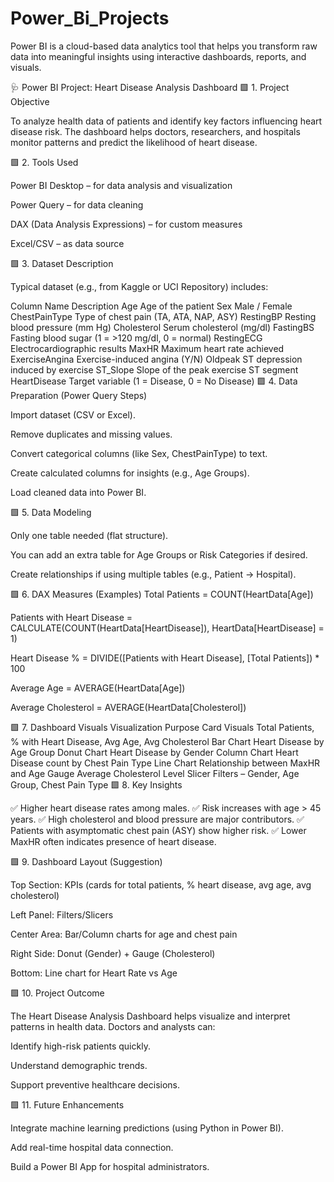 # Power_Bi_Projects
Power BI is a cloud-based data analytics tool that helps you transform raw data into meaningful insights using interactive dashboards, reports, and visuals.

🩺 Power BI Project: Heart Disease Analysis Dashboard
🟩 1. Project Objective

To analyze health data of patients and identify key factors influencing heart disease risk.
The dashboard helps doctors, researchers, and hospitals monitor patterns and predict the likelihood of heart disease.

🟩 2. Tools Used

Power BI Desktop – for data analysis and visualization

Power Query – for data cleaning

DAX (Data Analysis Expressions) – for custom measures

Excel/CSV – as data source

🟩 3. Dataset Description

Typical dataset (e.g., from Kaggle or UCI Repository) includes:

Column Name	Description
Age	Age of the patient
Sex	Male / Female
ChestPainType	Type of chest pain (TA, ATA, NAP, ASY)
RestingBP	Resting blood pressure (mm Hg)
Cholesterol	Serum cholesterol (mg/dl)
FastingBS	Fasting blood sugar (1 = >120 mg/dl, 0 = normal)
RestingECG	Electrocardiographic results
MaxHR	Maximum heart rate achieved
ExerciseAngina	Exercise-induced angina (Y/N)
Oldpeak	ST depression induced by exercise
ST_Slope	Slope of the peak exercise ST segment
HeartDisease	Target variable (1 = Disease, 0 = No Disease)
🟩 4. Data Preparation (Power Query Steps)

Import dataset (CSV or Excel).

Remove duplicates and missing values.

Convert categorical columns (like Sex, ChestPainType) to text.

Create calculated columns for insights (e.g., Age Groups).

Load cleaned data into Power BI.

🟩 5. Data Modeling

Only one table needed (flat structure).

You can add an extra table for Age Groups or Risk Categories if desired.

Create relationships if using multiple tables (e.g., Patient → Hospital).

🟩 6. DAX Measures (Examples)
Total Patients = COUNT(HeartData[Age])

Patients with Heart Disease = CALCULATE(COUNT(HeartData[HeartDisease]), HeartData[HeartDisease] = 1)

Heart Disease % = DIVIDE([Patients with Heart Disease], [Total Patients]) * 100

Average Age = AVERAGE(HeartData[Age])

Average Cholesterol = AVERAGE(HeartData[Cholesterol])

🟩 7. Dashboard Visuals
Visualization	Purpose
Card Visuals	Total Patients, % with Heart Disease, Avg Age, Avg Cholesterol
Bar Chart	Heart Disease by Age Group
Donut Chart	Heart Disease by Gender
Column Chart	Heart Disease count by Chest Pain Type
Line Chart	Relationship between MaxHR and Age
Gauge	Average Cholesterol Level
Slicer	Filters – Gender, Age Group, Chest Pain Type
🟩 8. Key Insights

✅ Higher heart disease rates among males.
✅ Risk increases with age > 45 years.
✅ High cholesterol and blood pressure are major contributors.
✅ Patients with asymptomatic chest pain (ASY) show higher risk.
✅ Lower MaxHR often indicates presence of heart disease.

🟩 9. Dashboard Layout (Suggestion)

Top Section: KPIs (cards for total patients, % heart disease, avg age, avg cholesterol)

Left Panel: Filters/Slicers

Center Area: Bar/Column charts for age and chest pain

Right Side: Donut (Gender) + Gauge (Cholesterol)

Bottom: Line chart for Heart Rate vs Age

🟩 10. Project Outcome

The Heart Disease Analysis Dashboard helps visualize and interpret patterns in health data.
Doctors and analysts can:

Identify high-risk patients quickly.

Understand demographic trends.

Support preventive healthcare decisions.

🟩 11. Future Enhancements

Integrate machine learning predictions (using Python in Power BI).

Add real-time hospital data connection.

Build a Power BI App for hospital administrators.

